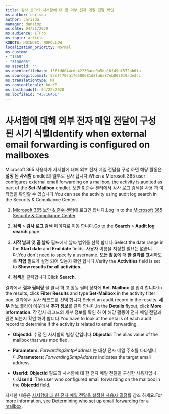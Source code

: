 ```yaml
---
title: 감사 로그의 사서함에 대 한 외부 전자 메일 전달 확인
ms.author: chrisda
author: chrisda
manager: dansimp
ms.date: 04/21/2020
ms.audience: ITPro
ms.topic: article
ROBOTS: NOINDEX, NOFOLLOW
localization_priority: Normal
ms.custom:
- "1369"
- "3100005"
ms.assetid: ''
ms.openlocfilehash: 156fd0044cdc42230ace0a5db16f49af572bb6fa
ms.sourcegitcommit: 55eff703a17e500681d8fa6a87eb067019ade3cc
ms.translationtype: MT
ms.contentlocale: ko-KR
ms.lasthandoff: 04/22/2020
ms.locfileid: "43716466"
---
```

# <a name="identify-when-external-email-forwarding-is-configured-on-mailboxes"></a><span data-ttu-id="21b7f-102">사서함에 대해 외부 전자 메일 전달이 구성 된 시기 식별</span><span class="sxs-lookup"><span data-stu-id="21b7f-102">Identify when external email forwarding is configured on mailboxes</span></span>

<span data-ttu-id="21b7f-103">Microsoft 365 사용자가 사서함에 대해 외부 전자 메일 전달을 구성 하면 해당 활동은 **설정 된 사서함** cmdlet의 일부로 감사 됩니다.</span><span class="sxs-lookup"><span data-stu-id="21b7f-103">When a Microsoft 365 user configures external email forwarding on a mailbox, the activity is audited as part of the **Set-Mailbox** cmdlet.</span></span> <span data-ttu-id="21b7f-104">보안 & 준수 센터에서 감사 로그 검색을 사용 하 여 작업을 확인할 수 있습니다.</span><span class="sxs-lookup"><span data-stu-id="21b7f-104">You can see the activity using audit log search in the Security & Compliance Center.</span></span>

1. <span data-ttu-id="21b7f-105">[Microsoft 365 보안 & 준수 센터](https://protection.office.com/)에 로그인 합니다.</span><span class="sxs-lookup"><span data-stu-id="21b7f-105">Log in to the [Microsoft 365 Security & Compliance Center](https://protection.office.com/).</span></span>

2. <span data-ttu-id="21b7f-106">**검색** > **감사 로그 검색** 페이지로 이동 합니다.</span><span class="sxs-lookup"><span data-stu-id="21b7f-106">Go to the **Search** > **Audit log search** page.</span></span>

3. <span data-ttu-id="21b7f-107">**시작 날짜** 및 **끝 날짜** 필드에서 날짜 범위를 선택 합니다.</span><span class="sxs-lookup"><span data-stu-id="21b7f-107">Select the date range in the **Start date** and **End date** fields.</span></span> <span data-ttu-id="21b7f-108">사용자 이름을 지정할 필요는 없습니다.</span><span class="sxs-lookup"><span data-stu-id="21b7f-108">You don't need to specify a username.</span></span> <span data-ttu-id="21b7f-109">**모든 활동에 대 한 결과를 표시**하도록 **작업** 필드가 설정 되어 있는지 확인 합니다.</span><span class="sxs-lookup"><span data-stu-id="21b7f-109">Verify the **Activities** field is set to **Show results for all activities**.</span></span>

4. <span data-ttu-id="21b7f-110">**검색**을 클릭합니다.</span><span class="sxs-lookup"><span data-stu-id="21b7f-110">Click **Search**.</span></span>

<span data-ttu-id="21b7f-111">결과에서 **결과 필터링** 을 클릭 하 고 활동 필터 상자에 **Set-Mailbox** 를 입력 합니다.</span><span class="sxs-lookup"><span data-stu-id="21b7f-111">In the results, click **Filter Results** and type **Set-Mailbox** in the activity filter box.</span></span> <span data-ttu-id="21b7f-112">결과에서 감사 레코드를 선택 합니다.</span><span class="sxs-lookup"><span data-stu-id="21b7f-112">Select an audit record in the results.</span></span> <span data-ttu-id="21b7f-113">**세부** 정보 플라이 아웃에서 **추가 정보**를 클릭 합니다.</span><span class="sxs-lookup"><span data-stu-id="21b7f-113">In the **Details** flyout, click **More information**.</span></span> <span data-ttu-id="21b7f-114">각 감사 레코드의 세부 정보를 확인 하 여 해당 활동이 전자 메일 전달과 관련 되는지 확인 해야 합니다.</span><span class="sxs-lookup"><span data-stu-id="21b7f-114">You have to look at the details of each audit record to determine if the activity is related to email forwarding.</span></span>

- <span data-ttu-id="21b7f-115">**ObjectId**: 수정 된 사서함의 별칭 값입니다.</span><span class="sxs-lookup"><span data-stu-id="21b7f-115">**ObjectId**: The alias value of the mailbox that was modified.</span></span>

- <span data-ttu-id="21b7f-116">**Parameters**: _ForwardingSmtpAddress_ 는 대상 전자 메일 주소를 나타냅니다.</span><span class="sxs-lookup"><span data-stu-id="21b7f-116">**Parameters**: _ForwardingSmtpAddress_ indicates the target email address.</span></span>

- <span data-ttu-id="21b7f-117">**UserId**: **ObjectId** 필드의 사서함에 대 한 전자 메일 전달을 구성한 사용자입니다.</span><span class="sxs-lookup"><span data-stu-id="21b7f-117">**UserId**: The user who configured email forwarding on the mailbox in the **ObjectId** field.</span></span>

<span data-ttu-id="21b7f-118">자세한 내용은 [사서함에 대 한 전자 메일 전달을 설정한 사용자 결정](https://docs.microsoft.com/office365/securitycompliance/auditing-troubleshooting-scenarios#determining-who-set-up-email-forwarding-for-a-mailbox)를 참조 하세요.</span><span class="sxs-lookup"><span data-stu-id="21b7f-118">For more information, see [Determining who set up email forwarding for a mailbox](https://docs.microsoft.com/office365/securitycompliance/auditing-troubleshooting-scenarios#determining-who-set-up-email-forwarding-for-a-mailbox).</span></span>
